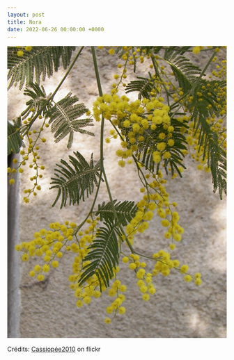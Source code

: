 ```yaml
---
layout: post
title: Nora
date: 2022-06-26 00:00:00 +0000
---
```


![Nora](/images/2022-06-26.jpg)

Crédits: [Cassiopée2010](https://www.flickr.com/people/cmoi30/) on flickr
